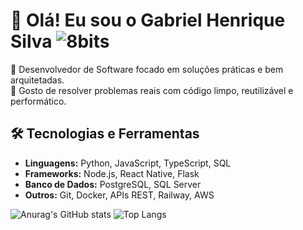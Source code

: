 # 👋 Olá! Eu sou o Gabriel Henrique Silva ![8bits](https://github.com/user-attachments/assets/15f48e28-75f1-42c8-bb8e-573808c03598)

🎯 Desenvolvedor de Software focado em soluções práticas e bem arquitetadas.<br>
🧩 Gosto de resolver problemas reais com código limpo, reutilizável e performático.

## 🛠️ Tecnologias e Ferramentas

- **Linguagens:** Python, JavaScript, TypeScript, SQL
- **Frameworks:** Node.js, React Native, Flask 
- **Banco de Dados:** PostgreSQL, SQL Server
- **Outros:** Git, Docker, APIs REST, Railway, AWS

![Anurag's GitHub stats](https://github-readme-stats.vercel.app/api?username=cjdotcom&show_icons=true&theme=transparent&hide_title=true)
![Top Langs](https://github-readme-stats.vercel.app/api/top-langs/?username=cjdotcom&layout=compact&theme=transparent&hide_title=true)
